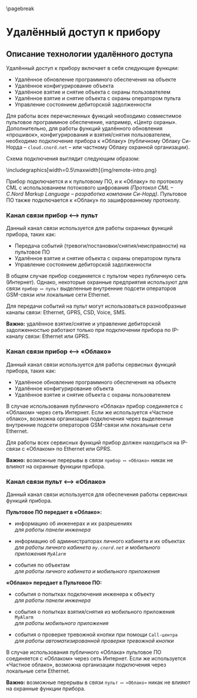 \pagebreak

# Удалённый доступ к прибору

## Описание технологии удалённого доступа

Удалённый доступ к прибору включает в себя следующие функции:

* Удалённое обновление программного обеспечения на объекте
* Удалённое конфигурирование объекта
* Удалённое взятие и снятие объекта с охраны пользователем
* Удалённое взятие и снятие объекта с охраны оператором пульта
* Управление состоянием дебиторской задолженности

Для работы всех перечисленных функций необходимо совместимое пультовое программное обеспечение, например, «Центр охраны». Дополнительно, для работы функций удалённого обновления «прошивок», конфигурирования и взятия/снятия пользователем, необходимо подключение прибора к «Облаку» (публичному Облаку Си-Норда – `cloud.cnord.net` – или частному Облаку охранной организации).

Схема подключения выглядит следующим образом:

\includegraphics[width=0.5\maxwidth]{img/remote-intro.png}

Прибор подключается и к пультовому ПО, и к «Облаку» по протоколу CML с использованием потокового шифрования *(Протокол CML – C.Nord Markup Language – разработка компании Си-Норд)*. Пультовое ПО также подключается к «Облаку» по зашифрованному протоколу.

### Канал связи прибор ⟷ пульт

Данный канал связи используется для работы охранных функций прибора, таких как:

* Передача событий (тревоги/постановки/снятия/неисправности) на пультовое ПО
* Удалённое взятие и снятие объекта с охраны оператором пульта
* Управление состоянием дебиторской задолженности

В общем случае прибор соединяется с пультом через публичную сеть (Интернет). Однако, некоторые охранные предприятия используют для связи `прибор ⟷ пульт` выделенные внутренние подсети операторов GSM-связи или локальные сети Ethernet.

Для передачи событий на пульт могут использоваться разнообразные каналы связи: Ethernet, GPRS, CSD, Voice, SMS.

**Важно:** удалённое взятие/снятие и управление дебиторской задолженностью работают только при подключении прибора по IP-каналу связи: Ethernet или GPRS.

### Канал связи прибор ⟷ «Облако»

Данный канал связи используется для работы сервисных функций прибора, таких как:

* Удалённое обновление программного обеспечения на объекте
* Удалённое конфигурирование объекта
* Удалённое взятие и снятие объекта с охраны пользователем

В случае использования публичного «Облака» прибор соединяется с «Облаком» через сеть Интернет. Если же используется «Частное облако», возможна организация подключения через выделенные внутренние подсети операторов GSM-связи или локальные сети Ethernet.

Для работы всех сервисных функций прибор должен находиться на IP-связи с «Облаком» по Ethernet или GPRS.

**Важно:** возможные перерывы в связи `прибор ⟷ «Облако»` никак не влияют на охранные функции прибора.

### Канал связи пульт ⟷ «Облако»

Данный канал связи используется для обеспечения работы сервисных функций прибора.

**Пультовое ПО передает в «Облако»:**

* информацию об инженерах и их разрешениях  
  *для работы панели инженера*
  
* информацию об администраторах личного кабинета и их объектах  
  *для работы личного кабинета `my.cnord.net` и мобильного приложения `MyAlarm`*
  
* события по объектам  
  *для работы личного кабинета и мобильного приложения*
  
**«Облако» передает в Пультовое ПО:**

* события о попытках подключения инженера к объекту  
  *для работы панели инженера*
  
* события о попытках взятия/снятия из мобильного приложения `MyAlarm`  
  *для работы мобильного приложения*
  
* события о проверке тревожной кнопки при помощи `Call-центра`  
  *для работы автоматизированной проверки тревожной кнопки*
  
В случае использования публичного «Облака» пультовое ПО соединяется с «Облаком» через сеть Интернет. Если же используется «Частное облако», возможна организации подключения через локальные сети Ethernet.

**Важно:** возможные перерывы в связи `пульт ⟷ «Облако»` никак не влияют на охранные функции прибора.

